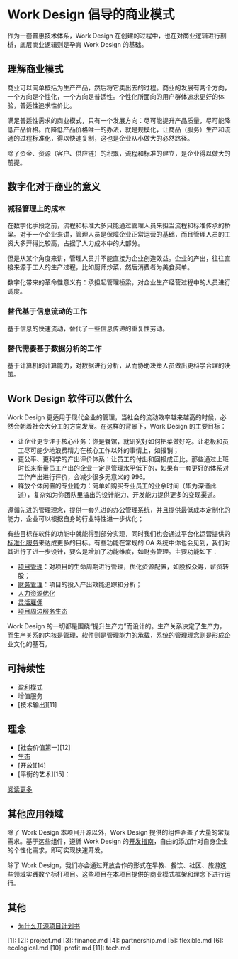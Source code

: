 # Work Design 倡导的商业模式

作为一套普惠技术体系，Work Design 在创建的过程中，也在对商业逻辑进行剖析，底层商业逻辑则是孕育 Work Design 的基础。

## 理解商业模式

商业可以简单概括为生产产品，然后将它卖出去的过程。商业的发展有两个方向，一个方向是个性化，一个方向是普适性。个性化所面向的用户群体追求更好的体验，普适性追求性价比。

满足普适性需求的商业模式，只有一个发展方向：尽可能提升产品质量，尽可能降低产品价格。而降低产品价格唯一的办法，就是规模化，让商品（服务）生产和流通的过程标准化，得以快速复制，这也是企业从小做大的必然路径。

除了资金、资源（客户、供应链）的积累，流程和标准的建立，是企业得以做大的前提。

## 数字化对于商业的意义

### 减轻管理上的成本
在数字化手段之前，流程和标准大多只能通过管理人员来担当流程和标准传承的桥梁。对于一个企业来讲，管理人员是保障企业正常运营的基础，而且管理人员的工资大多开得比较高，占据了人力成本中的大部分。

但是从某个角度来讲，管理人员并不能直接为企业创造效益。企业的产出，往往直接来源于工人的生产过程，比如厨师炒菜，然后消费者为美食买单。

数字化带来的革命性意义有：承担起管理桥梁，对企业生产经营过程中的人员进行调度。

### 替代基于信息流动的工作
基于信息的快速流动，替代了一些信息传递的重复性劳动。

### 替代需要基于数据分析的工作
基于计算机的计算能力，对数据进行分析，从而协助决策人员做出更科学合理的决策。

## Work Design 软件可以做什么
Work Design 更适用于现代企业的管理，当社会的流动效率越来越高的时候，必然会朝着社会大分工的方向发展。在这样的背景下，Work Design 的主要目标：

* 让企业更专注于核心业务：你是餐馆，就研究好如何把菜做好吃。让老板和员工尽可能少地浪费精力在核心工作以外的事情上，如报销；
* 更公平、更科学的产出评价体系：让员工的付出和回报成正比。那些通过上班时长来衡量员工产出的企业一定是管理水平低下的，如果有一套更好的体系对工作产出进行评价，会减少很多无意义的 996。
* 释放个体闲置的专业能力：简单如购买专业员工的业余时间（华为深谙此道），复杂如为你团队里溢出的设计能力、开发能力提供更多的变现渠道。

遵循先进的管理理念，提供一套先进的办公管理系统，并且提供最低成本定制化的能力，企业可以根据自身的行业特性进一步优化；

有些目标在软件的功能中就能得到部分实现，同时我们也会通过平台化运营提供的[标准化服务](https://work.design/bench/facilitates)来达成更多的目标。有些功能在常规的 OA 系统中你也会见到，我们对其进行了进一步设计，要么是增加了功能维度，如财务管理。主要功能如下：

* [项目管理](项目管理.md)：对项目的生命周期进行管理，优化资源配置，如股权众筹，薪资转股；
* [财务管理](财务管理.md)：项目的投入产出效能追踪和分析；
* [人力资源优化](人力资源优化.md)
* [灵活雇佣](灵活雇佣.md)
* [项目周边服务生态](技术生态服务.md)

Work Design 的一切都是围绕“提升生产力”而设计的。生产关系决定了生产力，而生产关系的内核是管理，软件则是管理能力的承载，系统的管理理念则是形成企业文化的基石。

## 可持续性

* [盈利模式](盈利模式.md)
* 增值服务
* [技术输出][11]

## 理念
* [社会价值第一][12]
* [生态](生态服务.md)
* [开放][14]
* [平衡的艺术][15]：

[阅读更多](理念.md)

## 其他应用领域

除了 Work Design 本项目开源以外，Work Design 提供的组件涵盖了大量的常规需求。基于这些组件，遵循 Work Design 的[开发指南](../开发文档)，自由的添加针对自身企业的个性化需求，即可实现快速开发。

除了 Work Design，我们亦会通过开放合作的形式在早教、餐饮、社区、旅游这些领域实践数个标杆项目。这些项目在本项目提供的商业模式框架和理念下进行运行。

## 其他

* [为什么开源项目计划书](为什么开源项目计划书.md)

[1]:
[2]:	project.md
[3]:	finance.md
[4]:	partnership.md
[5]:	flexible.md
[6]:	ecological.md
[10]:	profit.md
[11]:	tech.md

